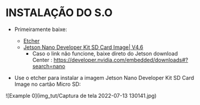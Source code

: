# INSTALAÇÃO DO S.O
- Primeiramente baixe:
  - [Etcher](https://www.balena.io/etcher/)
  - [Jetson Nano Developer Kit SD Card Image| V4.6](https://developer.nvidia.com/embedded/l4t/r32_release_v6.1/jeston_nano/jetson-nano-jp46-sd-card-image.zip)
    - Caso o link não funcione, baixe direto do Jetson download Center : https://developer.nvidia.com/embedded/downloads#?search=nano

- Use o etcher para instalar a imagem Jetson Nano Developer Kit SD Card Image no cartão Micro SD:

![Example 0](img_tut/Captura de tela 2022-07-13 130141.jpg)

